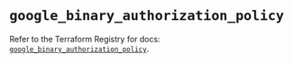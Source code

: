 # `google_binary_authorization_policy`

Refer to the Terraform Registry for docs: [`google_binary_authorization_policy`](https://registry.terraform.io/providers/hashicorp/google/6.18.0/docs/resources/binary_authorization_policy).
